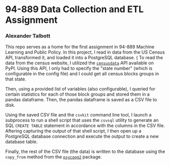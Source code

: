 # 94-889 Data Collection and ETL Assignment
### Alexander Talbott

This repo serves as a home for the first assignment in 94-889 Machine Learning and Public Policy. In this project, I read in data from the US Census API, transformed it, and loaded it into a PostgreSQL database.
(
To read the data from the census website, I utilized the [`censusdata`](https://pypi.org/project/CensusData/) API available on PyPI. Using this API, I only had to specify the "state number" (which is configurable in the config file) and I could get all census blocks groups in that state. 

Then, using a provided list of variables (also configurable), I queried for certain statistics for each of those block groups and stored them in a pandas dataframe. Then, the pandas dataframe is saved as a CSV file to disk.

Using the saved CSV file and the `csvkit` command line tool, I launch a subprocess to run a shell script that uses the `csvsql` utility to generate an SQL `CREATE TABLE` statement in accordance with the columns in the CSV file. Aftering capturing the output of that shell script, I then open up a PostgreSQL database connection and execute the output to create a new database table. 

Finally, the rest of the CSV file (the data) is written to the database using the `copy_from` method from the [`psycopg2`](https://pypi.org/project/psycopg2/) package.